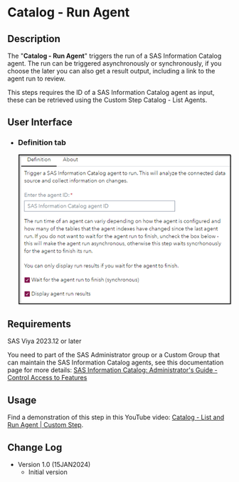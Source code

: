 # Catalog - Run Agent

## Description

The "**Catalog - Run Agent**" triggers the run of a SAS Information Catalog agent. The run can be triggered asynchronously or synchronously, if you choose the later you can also get a result output, including a link to the agent run to review.


This steps requires the ID of a SAS Information Catalog agent as input, these can be retrieved using the Custom Step Catalog - List Agents.

## User Interface

* ### Definition tab ###

   ![Definition](img/Catalog-Run-Agent-Definition.png)

## Requirements

SAS Viya 2023.12 or later

You need to part of the SAS Administrator group or a Custom Group that can maintain the SAS Information Catalog agents, 
see this documentation page for more details: [SAS Information Catalog: Administrator's Guide -  Control Access to Features](https://go.documentation.sas.com/doc/en/infocatcdc/default/infocatag/n1xniiffqq05c9n1n31o997vvdwu.htm?requestorId=1c9d26e9-68e7-4041-bb09-d33447b2d3ca#n0kvrjp9o1ntfen1hqeaec4cwidz)

## Usage

Find a demonstration of this step in this YouTube video: [Catalog - List and Run Agent | Custom Step](https://youtu.be/0kEpeqTuXZE).

## Change Log

* Version 1.0 (15JAN2024)
    * Initial version
